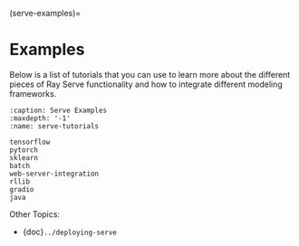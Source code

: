 (serve-examples)=
# Examples

Below is a list of tutorials that you can use to learn more about the different pieces of
Ray Serve functionality and how to integrate different modeling frameworks.

```{toctree}
:caption: Serve Examples
:maxdepth: '-1'
:name: serve-tutorials

tensorflow
pytorch
sklearn
batch
web-server-integration
rllib
gradio
java
```

Other Topics:

- {doc}`../deploying-serve`
